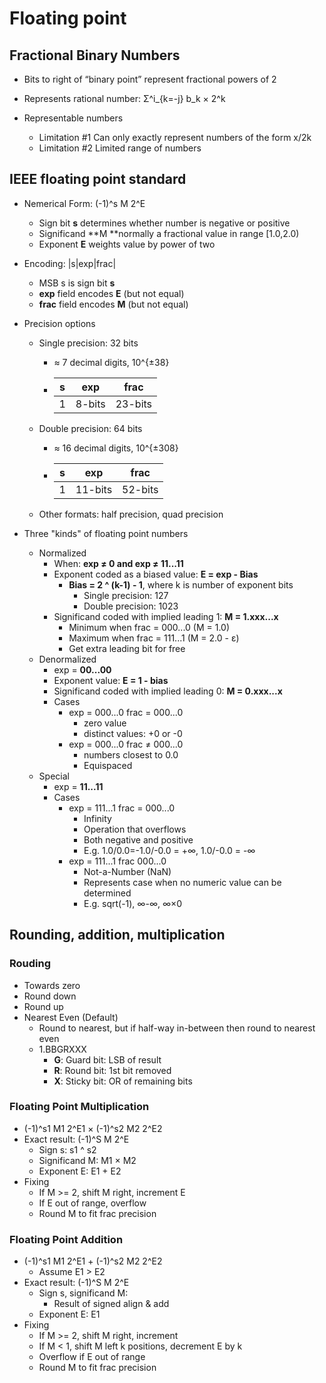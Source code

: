 # Floating point

## Fractional Binary Numbers

* Bits to right of “binary point” represent fractional powers of 2
* Represents rational number: Σ^i_{k=-j} b_k × 2^k

* Representable numbers
  * Limitation #1 Can only exactly represent numbers of the form x/2k
  * Limitation #2 Limited range of numbers

## IEEE floating point standard

* Nemerical Form: (-1)^s M 2^E

  * Sign bit **s** determines whether number is negative or positive
  * Significand **M **normally a fractional value in range [1.0,2.0)
  * Exponent **E** weights value by power of two

* Encoding: |s|exp|frac|

  * MSB s is sign bit **s**
  * **exp** field encodes **E** (but not equal)
  * **frac** field encodes **M** (but not equal)

* Precision options

  * Single precision: 32 bits

    * ≈ 7 decimal digits, 10^{±38}

    * | s    | exp    | frac    |
      | ---- | ------ | ------- |
      | 1    | 8-bits | 23-bits |

  * Double precision: 64 bits

    * ≈ 16 decimal digits, 10^{±308}

    * | s    | exp     | frac    |
      | ---- | ------- | ------- |
      | 1    | 11-bits | 52-bits |

  * Other formats: half precision, quad precision

* Three "kinds" of floating point numbers

  * Normalized
    * When: **exp ≠ 0 and exp ≠ 11...11**
    * Exponent coded as a biased value: **E = exp - Bias**
      * **Bias = 2 ^ (k-1) - 1**, where k is number of exponent bits
        * Single precision: 127
        * Double precision: 1023
    * Significand coded with implied leading 1: **M = 1.xxx...x**
      * Minimum when frac = 000...0 (M = 1.0)
      * Maximum when frac = 111...1 (M = 2.0 - ε)
      * Get extra leading bit for free
  * Denormalized
    * exp = **00...00**
    * Exponent value: **E = 1 - bias**
    * Significand coded with implied leading 0: **M = 0.xxx...x**
    * Cases
      * exp = 000...0 frac = 000...0
        * zero value
        * distinct values: +0 or -0
      * exp = 000...0 frac ≠ 000...0
        * numbers closest to 0.0
        * Equispaced
  * Special
    * exp = **11...11**
    * Cases
      * exp = 111...1 frac = 000...0
        * Infinity
        * Operation that overflows
        * Both negative and positive
        * E.g. 1.0/0.0=-1.0/-0.0 = +∞, 1.0/-0.0 = -∞
      * exp = 111...1 frac 000...0
        * Not-a-Number (NaN)
        * Represents case when no numeric value can be determined
        * E.g. sqrt(-1), ∞-∞, ∞×0

## Rounding, addition, multiplication

### Rouding

* Towards zero
* Round down
* Round up
* Nearest Even (Default)
  * Round to nearest, but if half-way in-between then round to nearest even
  * 1.BBGRXXX
    * **G**: Guard bit: LSB of result
    * **R**: Round bit: 1st bit removed
    * **X**: Sticky bit: OR of remaining bits

### Floating Point Multiplication

* (-1)^s1 M1 2^E1 × (-1)^s2 M2 2^E2
* Exact result: (-1)^S M 2^E
  * Sign s: s1 ^ s2
  * Significand M: M1 × M2
  * Exponent E: E1 + E2
* Fixing
  * If M >= 2, shift M right, increment E
  * If E out of range, overflow
  * Round M to fit frac precision

### Floating Point Addition

* (-1)^s1 M1 2^E1 + (-1)^s2 M2 2^E2
  * Assume E1 > E2
* Exact result: (-1)^S M 2^E
  * Sign s, significand M:
    * Result of signed align & add
  * Exponent E: E1
* Fixing
  * If M >= 2, shift M right, increment
  * If M < 1, shift M left k positions, decrement E by k
  * Overflow if E out of range
  * Round M to fit frac precision
